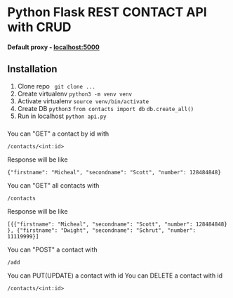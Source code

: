 # Python Flask REST CONTACT API with CRUD 

#### Default proxy -  [localhost:5000](http://localhost:5000/)

## Installation
1. Clone repo ``` git clone ...```
2. Create virtualenv ```python3 -m venv venv```
3. Activate virtualenv ```source venv/bin/activate```
4. Create DB ```python3``` ```from contacts import db``` ```db.create_all()```
5. Run in localhost ```python api.py```

### <USER STORIES>

You can "GET" a contact by id with
```
/contacts/<int:id>
```
Response will be like
```
{"firstname": "Micheal", "secondname": "Scott", "number": 128484848}
```
You can "GET" all contacts with
```
/contacts
```
Response will be like
```
[{{"firstname": "Micheal", "secondname": "Scott", "number": 128484848}
}, {"firstname": "Dwight", "secondname": "Schrut", "number": 11119999}]
```

You can "POST" a contact with
```
/add
```
You can PUT(UPDATE) a contact with id
You can DELETE a contact with id
```
/contacts/<int:id>
```
